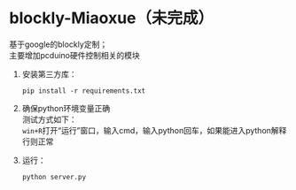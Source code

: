 # blockly-Miaoxue（未完成）
基于google的blockly定制；       
主要增加pcduino硬件控制相关的模块      
  
1. 安装第三方库：     
    ```
    pip install -r requirements.txt
    ```

2. 确保python环境变量正确     
    测试方式如下：     
    `win+R`打开“运行”窗口，输入cmd，输入python回车，如果能进入python解释行则正常     

3. 运行：    
    ```
    python server.py
    ```
